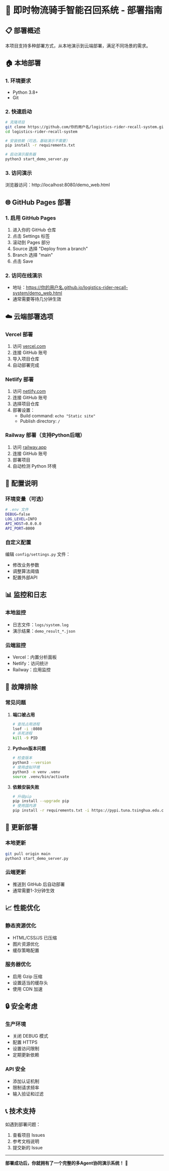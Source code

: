 # 🚀 即时物流骑手智能召回系统 - 部署指南

## 📋 部署概述

本项目支持多种部署方式，从本地演示到云端部署，满足不同场景的需求。

## 🏠 本地部署

### 1. 环境要求
- Python 3.8+
- Git

### 2. 快速启动
```bash
# 克隆项目
git clone https://github.com/你的用户名/logistics-rider-recall-system.git
cd logistics-rider-recall-system

# 安装依赖（可选，基础演示不需要）
pip install -r requirements.txt

# 启动演示服务器
python3 start_demo_server.py
```

### 3. 访问演示
浏览器访问：http://localhost:8080/demo_web.html

## 🌐 GitHub Pages 部署

### 1. 启用 GitHub Pages
1. 进入你的 GitHub 仓库
2. 点击 Settings 标签
3. 滚动到 Pages 部分
4. Source 选择 "Deploy from a branch"
5. Branch 选择 "main"
6. 点击 Save

### 2. 访问在线演示
- 地址：https://你的用户名.github.io/logistics-rider-recall-system/demo_web.html
- 通常需要等待几分钟生效

## ☁️ 云端部署选项

### Vercel 部署
1. 访问 [vercel.com](https://vercel.com)
2. 连接 GitHub 账号
3. 导入项目仓库
4. 自动部署完成

### Netlify 部署
1. 访问 [netlify.com](https://netlify.com)
2. 连接 GitHub 账号
3. 选择项目仓库
4. 部署设置：
   - Build command: `echo "Static site"`
   - Publish directory: `/`

### Railway 部署（支持Python后端）
1. 访问 [railway.app](https://railway.app)
2. 连接 GitHub 账号
3. 部署项目
4. 自动检测 Python 环境

## 🔧 配置说明

### 环境变量（可选）
```bash
# .env 文件
DEBUG=false
LOG_LEVEL=INFO
API_HOST=0.0.0.0
API_PORT=8000
```

### 自定义配置
编辑 `config/settings.py` 文件：
- 修改业务参数
- 调整算法阈值
- 配置外部API

## 📊 监控和日志

### 本地监控
- 日志文件：`logs/system.log`
- 演示结果：`demo_result_*.json`

### 云端监控
- Vercel：内置分析面板
- Netlify：访问统计
- Railway：应用监控

## 🐛 故障排除

### 常见问题

1. **端口被占用**
   ```bash
   # 查找占用进程
   lsof -i :8080
   # 杀死进程
   kill -9 PID
   ```

2. **Python版本问题**
   ```bash
   # 检查版本
   python3 --version
   # 使用虚拟环境
   python3 -m venv .venv
   source .venv/bin/activate
   ```

3. **依赖安装失败**
   ```bash
   # 升级pip
   pip install --upgrade pip
   # 使用国内源
   pip install -r requirements.txt -i https://pypi.tuna.tsinghua.edu.cn/simple/
   ```

## 🔄 更新部署

### 本地更新
```bash
git pull origin main
python3 start_demo_server.py
```

### 云端更新
- 推送到 GitHub 后自动部署
- 通常需要1-3分钟生效

## 📈 性能优化

### 静态资源优化
- HTML/CSS/JS 已压缩
- 图片资源优化
- 缓存策略配置

### 服务器优化
- 启用 Gzip 压缩
- 设置适当的缓存头
- 使用 CDN 加速

## 🔒 安全考虑

### 生产环境
- 关闭 DEBUG 模式
- 配置 HTTPS
- 设置访问限制
- 定期更新依赖

### API 安全
- 添加认证机制
- 限制请求频率
- 输入验证和过滤

## 📞 技术支持

如遇到部署问题：
1. 查看项目 Issues
2. 参考文档说明
3. 提交新的 Issue

---

**部署成功后，你就拥有了一个完整的多Agent协同演示系统！** 🎉 